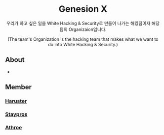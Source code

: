 <div align="center">
  
# Genesion X
우리가 하고 싶은 일을 White Hacking & Security로 만들어 나가는 해킹팀이자 해당 팀의 Organizaion입니다.

(The team's Organization is the hacking team that makes what we want to do into White Hacking & Security.)

</div>

## About
- 

## Member

### <a href="https://github.com/haruster">Haruster</a>
### <a href="https://github.com/staypros">Staypros</a>
### <a href="https://github.com/athroe">Athroe</a>


